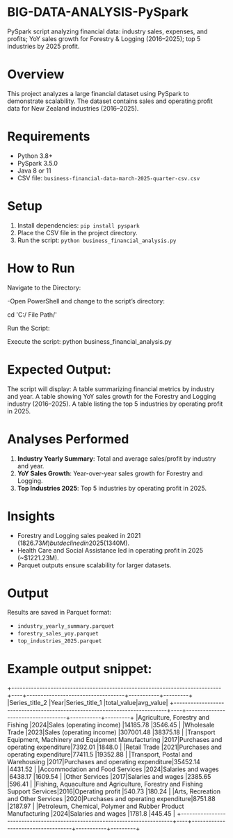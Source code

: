 # BIG-DATA-ANALYSIS-PySpark
PySpark script analyzing financial data: industry sales, expenses, and profits; YoY sales growth for Forestry &amp; Logging (2016–2025); top 5 industries by 2025 profit.

# Overview
This project analyzes a large financial dataset using PySpark to demonstrate scalability. The dataset contains sales and operating profit data for New Zealand industries (2016–2025).

# Requirements
- Python 3.8+
- PySpark 3.5.0
- Java 8 or 11
- CSV file: `business-financial-data-march-2025-quarter-csv.csv`

# Setup
1. Install dependencies: `pip install pyspark`
2. Place the CSV file in the project directory.
3. Run the script: `python business_financial_analysis.py`

# How to Run
Navigate to the Directory:

-Open PowerShell and change to the script’s directory:

cd 'C:/ File Path/'

Run the Script:

Execute the script:
python business_financial_analysis.py

# Expected Output:

The script will display:
A table summarizing financial metrics by industry and year.
A table showing YoY sales growth for the Forestry and Logging industry (2016–2025).
A table listing the top 5 industries by operating profit in 2025.

# Analyses Performed
1. **Industry Yearly Summary**: Total and average sales/profit by industry and year.
2. **YoY Sales Growth**: Year-over-year sales growth for Forestry and Logging.
3. **Top Industries 2025**: Top 5 industries by operating profit in 2025.

# Insights
- Forestry and Logging sales peaked in 2021 ($1826.73M) but declined in 2025 ($1340M).
- Health Care and Social Assistance led in operating profit in 2025 (~$1221.23M).
- Parquet outputs ensure scalability for larger datasets.

# Output
Results are saved in Parquet format:
- `industry_yearly_summary.parquet`
- `forestry_sales_yoy.parquet`
- `top_industries_2025.parquet`

# Example output snippet:
+---------------------------------------------------------------------------+----+-----------------------------------+-----------+---------+
|Series_title_2                                                             |Year|Series_title_1                     |total_value|avg_value|
+---------------------------------------------------------------------------+----+-----------------------------------+-----------+---------+
|Agriculture, Forestry and Fishing                                          |2024|Sales (operating income)           |14185.78   |3546.45  |
|Wholesale Trade                                                            |2023|Sales (operating income)           |307001.48  |38375.18 |
|Transport Equipment, Machinery and Equipment Manufacturing                 |2017|Purchases and operating expenditure|7392.01    |1848.0   |
|Retail Trade                                                               |2021|Purchases and operating expenditure|77411.5    |19352.88 |
|Transport, Postal and Warehousing                                          |2017|Purchases and operating expenditure|35452.14   |4431.52  |
|Accommodation and Food Services                                            |2024|Salaries and wages                 |6438.17    |1609.54  |
|Other Services                                                             |2017|Salaries and wages                 |2385.65    |596.41   |
|Fishing, Aquaculture and Agriculture, Forestry and Fishing Support Services|2016|Operating profit                   |540.73     |180.24   |
|Arts, Recreation and Other Services                                        |2020|Purchases and operating expenditure|8751.88    |2187.97  |
|Petroleum, Chemical, Polymer and Rubber Product Manufacturing              |2024|Salaries and wages                 |1781.8     |445.45   |
+---------------------------------------------------------------------------+----+-----------------------------------+-----------+---------+
